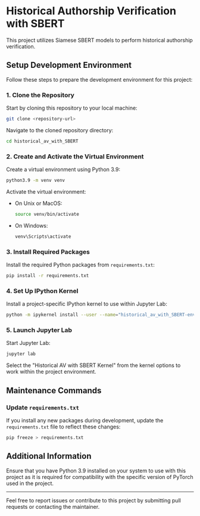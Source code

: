 # Historical Authorship Verification with SBERT

This project utilizes Siamese SBERT models to perform historical authorship verification.

## Setup Development Environment

Follow these steps to prepare the development environment for this project:

### 1. Clone the Repository

Start by cloning this repository to your local machine:

```bash
git clone <repository-url>
```

Navigate to the cloned repository directory:

```bash
cd historical_av_with_SBERT
```

### 2. Create and Activate the Virtual Environment

Create a virtual environment using Python 3.9:

```bash
python3.9 -m venv venv
```

Activate the virtual environment:

- On Unix or MacOS:

  ```bash
  source venv/bin/activate
  ```

- On Windows:

  ```bash
  venv\Scripts\activate
  ```

### 3. Install Required Packages

Install the required Python packages from `requirements.txt`:

```bash
pip install -r requirements.txt
```

### 4. Set Up IPython Kernel

Install a project-specific IPython kernel to use within Jupyter Lab:

```bash
python -m ipykernel install --user --name="historical_av_with_SBERT-env" --display-name="Historical AV with SBERT Kernel"
```

### 5. Launch Jupyter Lab

Start Jupyter Lab:

```bash
jupyter lab
```

Select the "Historical AV with SBERT Kernel" from the kernel options to work within the project environment.

## Maintenance Commands

### Update `requirements.txt`

If you install any new packages during development, update the `requirements.txt` file to reflect these changes:

```bash
pip freeze > requirements.txt
```

## Additional Information

Ensure that you have Python 3.9 installed on your system to use with this project as it is required for compatibility with the specific version of PyTorch used in the project.

---

Feel free to report issues or contribute to this project by submitting pull requests or contacting the maintainer.
